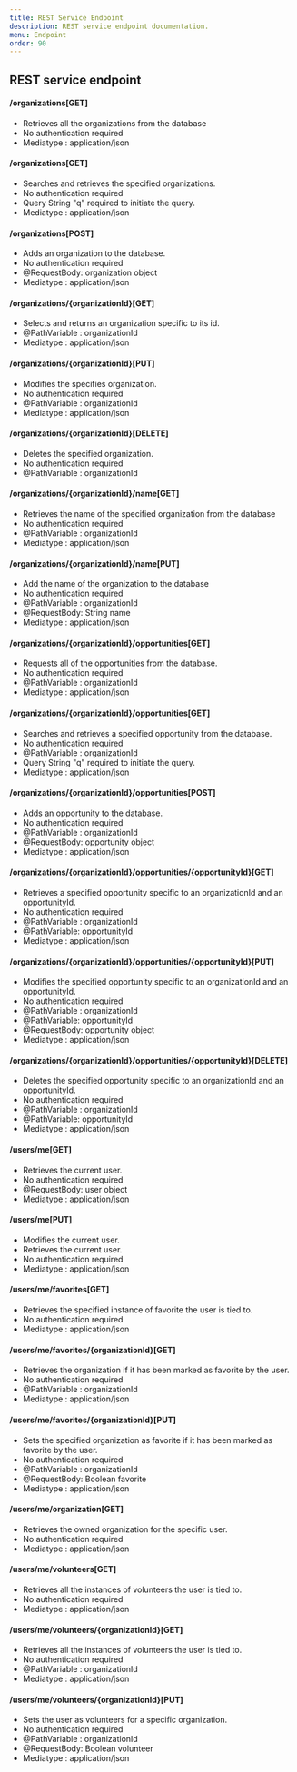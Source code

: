 ```yaml
---
title: REST Service Endpoint
description: REST service endpoint documentation.
menu: Endpoint
order: 90
---
```

## REST service endpoint 

#### /organizations[GET] 
- Retrieves all the organizations from the database
- No authentication required
- Mediatype : application/json

#### /organizations[GET]
- Searches and retrieves the specified organizations.
- No authentication required
- Query String "q" required to initiate the query.
- Mediatype : application/json

#### /organizations[POST]
- Adds an organization to the database.
- No authentication required
- @RequestBody: organization object 
- Mediatype : application/json

#### /organizations/{organizationId}[GET]
- Selects and returns an organization specific to its id.
- @PathVariable : organizationId
- Mediatype : application/json

#### /organizations/{organizationId}[PUT]
- Modifies the specifies organization.
- No authentication required
- @PathVariable : organizationId
- Mediatype : application/json
#### /organizations/{organizationId}[DELETE]
- Deletes the specified organization.
- No authentication required
- @PathVariable : organizationId

#### /organizations/{organizationId}/name[GET]
- Retrieves the name of the specified organization from the database
- No authentication required
- @PathVariable : organizationId
- Mediatype : application/json

#### /organizations/{organizationId}/name[PUT]
- Add the name of the organization to the database
- No authentication required
- @PathVariable : organizationId
- @RequestBody: String name
- Mediatype : application/json

#### /organizations/{organizationId}/opportunities[GET]
- Requests all of the opportunities from the database.
- No authentication required
- @PathVariable : organizationId
- Mediatype : application/json

#### /organizations/{organizationId}/opportunities[GET]
- Searches and retrieves a specified opportunity from the database.
- No authentication required
- @PathVariable : organizationId
- Query String "q" required to initiate the query.
- Mediatype : application/json

#### /organizations/{organizationId}/opportunities[POST]
- Adds an opportunity to the database.
- No authentication required
- @PathVariable : organizationId
- @RequestBody: opportunity object
- Mediatype : application/json

#### /organizations/{organizationId}/opportunities/{opportunityId}[GET]
- Retrieves a specified opportunity specific to an organizationId and an opportunityId.
- No authentication required
- @PathVariable : organizationId
- @PathVariable: opportunityId
- Mediatype : application/json

#### /organizations/{organizationId}/opportunities/{opportunityId}[PUT]
- Modifies the specified opportunity specific to an organizationId and an opportunityId.
- No authentication required
- @PathVariable : organizationId
- @PathVariable: opportunityId
- @RequestBody: opportunity object
- Mediatype : application/json

#### /organizations/{organizationId}/opportunities/{opportunityId}[DELETE]
- Deletes the specified opportunity specific to an organizationId and an opportunityId.
- No authentication required
- @PathVariable : organizationId
- @PathVariable: opportunityId
- Mediatype : application/json

#### /users/me[GET]
- Retrieves the current user.
- No authentication required
- @RequestBody: user object
- Mediatype : application/json

#### /users/me[PUT]
- Modifies the current user.
- Retrieves the current user.
- No authentication required
- Mediatype : application/json

####  /users/me/favorites[GET]
- Retrieves the specified instance of favorite the user is tied to.
- No authentication required
- Mediatype : application/json
#### /users/me/favorites/{organizationId}[GET]
- Retrieves the organization if it has been marked as favorite by the user.
- No authentication required
- @PathVariable : organizationId
- Mediatype : application/json

#### /users/me/favorites/{organizationId}[PUT]
- Sets the specified  organization as favorite if it has been marked as favorite by the user.
- No authentication required
- @PathVariable : organizationId
- @RequestBody: Boolean favorite
- Mediatype : application/json

#### /users/me/organization[GET]
- Retrieves the owned organization for the specific user.
- No authentication required
- Mediatype : application/json

#### /users/me/volunteers[GET]
- Retrieves all the instances of volunteers the user is tied to.
- No authentication required
- Mediatype : application/json

#### /users/me/volunteers/{organizationId}[GET]
- Retrieves all the instances of volunteers the user is tied to.
- No authentication required
- @PathVariable : organizationId
- Mediatype : application/json

#### /users/me/volunteers/{organizationId}[PUT]
- Sets the user as volunteers for a specific organization.
- No authentication required
- @PathVariable : organizationId
- @RequestBody: Boolean volunteer
- Mediatype : application/json

